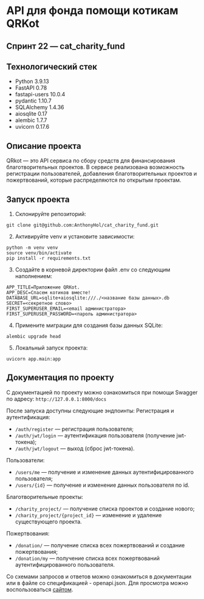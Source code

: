 # API для фонда помощи котикам QRKot
## Спринт 22 — cat_charity_fund

## Технологический стек
- Python 3.9.13
- FastAPI 0.78
- fastapi-users 10.0.4
- pydantic 1.10.7
- SQLAlchemy 1.4.36
- aiosqlite 0.17
- alembic 1.7.7
- uvicorn 0.17.6

## Описание проекта

QRkot — это API сервиса по сбору средств для финансирования благотворительных проектов. В сервисе реализована возможность регистрации пользователей, добавления благотворительных проектов и пожертвований, которые распределяются по открытым проектам.

## Запуск проекта
1. Склонируйте репозиторий:
```
git clone git@github.com:AnthonyHol/cat_charity_fund.git
```
2. Активируйте venv и установите зависимости:
```
python -m venv venv
source venv/bin/activate
pip install -r requirements.txt
```
3. Создайте в корневой директории файл .env со следующим наполнением:
```
APP_TITLE=Приложение QRKot.
APP_DESC=Спасем котиков вместе!
DATABASE_URL=sqlite+aiosqlite:///./<название базы данных>.db
SECRET=<секретное слово>
FIRST_SUPERUSER_EMAIL=<email администратора>
FIRST_SUPERUSER_PASSWORD=<пароль администратора>
```
4. Примените миграции для создания базы данных SQLite:
```
alembic upgrade head
```
5. Локальный запуск проекта:
```
uvicorn app.main:app
```

## Документация по проекту
С документацией по проекту можно ознакомиться при помощи Swagger по адресу:
`http://127.0.0.1:8000/docs`

После запуска доступны следующие эндпоинты:
Регистрация и аутентификация:
- `/auth/register` — регистрация пользователя;
- `/auth/jwt/login` — аутентификация пользователя (получение jwt-токена);
- `/auth/jwt/logout` — выход (сброс jwt-токена).

Пользователи:
- `/users/me` — получение и изменение данных аутентифицированного пользователя;
- `/users/{id}` — получение и изменение данных пользователя по id.

Благотворительные проекты:
- `/charity_project/` — получение списка проектов и создание нового;
- `/charity_project/{project_id}` — изменение и удаление существующего проекта.

Пожертвования:
- `/donation/` — получение списка всех пожертвований и создание пожертвования;
- `/donation/my` — получение списка всех пожертвований аутентифицированного пользователя.

Со схемами запросов и ответов можно ознакомиться в документации или в файле со спецификацией - openapi.json. Для просмотра можно воспользоваться [сайтом](https://redocly.github.io/redoc/).
